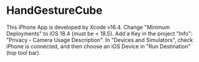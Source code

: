 # HandGestureCube
This iPhone App is developed by Xcode v16.4.
Change "Minimum Deployments" to iOS 18.4 (must be < 18.5).
Add a Key in the project "Info": "Privacy - Camera Usage Description".
In "Devices and Simulators", check iPhone is connected, and then choose an iOS Device in "Run Destination" (top tool bar).
